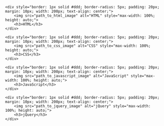 <!DOCTYPE html>
<html lang="en">
<head>
    <meta charset="UTF-8">
    <meta name="viewport" content="width=device-width, initial-scale=1.0">
    <title>Skills Showcase</title>
</head>
<body>

<div style="display: flex; justify-content: space-around; flex-wrap: wrap;">

    <div style="border: 1px solid #ddd; border-radius: 5px; padding: 20px; margin: 10px; width: 200px; text-align: center;">
        <img src="path_to_html_image" alt="HTML" style="max-width: 100%; height: auto;">
        <h3>HTML</h3>
    </div>

    <div style="border: 1px solid #ddd; border-radius: 5px; padding: 20px; margin: 10px; width: 200px; text-align: center;">
        <img src="path_to_css_image" alt="CSS" style="max-width: 100%; height: auto;">
        <h3>CSS</h3>
    </div>

    <div style="border: 1px solid #ddd; border-radius: 5px; padding: 20px; margin: 10px; width: 200px; text-align: center;">
        <img src="path_to_javascript_image" alt="JavaScript" style="max-width: 100%; height: auto;">
        <h3>JavaScript</h3>
    </div>

    <div style="border: 1px solid #ddd; border-radius: 5px; padding: 20px; margin: 10px; width: 200px; text-align: center;">
        <img src="path_to_jquery_image" alt="jQuery" style="max-width: 100%; height: auto;">
        <h3>jQuery</h3>
    </div>

</div>

</body>
</html>
